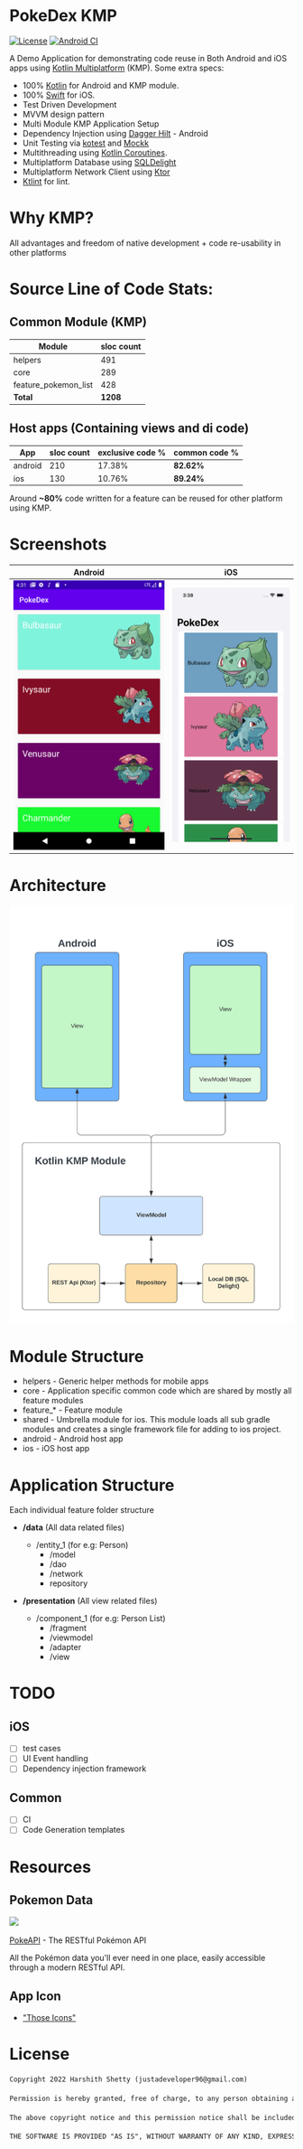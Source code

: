 # PokeDex KMP
[![License](https://img.shields.io/badge/license-MIT-blue)](https://opensource.org/licenses/MIT)
[![Android CI](https://github.com/har5hit/PokeDex-KMP/actions/workflows/android_ci.yml/badge.svg)](https://github.com/har5hit/PokeDex-KMP/actions/workflows/android_ci.yml)

A Demo Application for demonstrating code reuse in Both Android and iOS apps using [Kotlin Multiplatform](https://kotlinlang.org/docs/multiplatform.html) (KMP). Some extra specs:

* 100% [Kotlin](https://kotlinlang.org/) for Android and KMP module.
* 100% [Swift](https://www.swift.org/) for iOS.
* Test Driven Development
* MVVM design pattern
* Multi Module KMP Application Setup
* Dependency Injection using [Dagger Hilt](https://developer.android.com/training/dependency-injection/hilt-android) - Android
* Unit Testing via [kotest](https://github.com/kotest/kotest) and [Mockk](https://mockk.io/)
* Multithreading using [Kotlin Coroutines](https://github.com/Kotlin/kotlinx.coroutines).
* Multiplatform Database using [SQLDelight](https://github.com/cashapp/sqldelight)
* Multiplatform Network Client using [Ktor](https://ktor.io/)
* [Ktlint](https://ktlint.github.io/) for lint.

# Why KMP?
All advantages and freedom of native development + code re-usability in other platforms

# Source Line of Code Stats:

## Common Module (KMP)
| Module              | sloc count |
|----------------------|-----|
| helpers              | 491 |
| core                 | 289 |
| feature_pokemon_list | 428 |
| **Total** | **1208** |

## Host apps (Containing views and di code)
| App              | sloc count | exclusive code % | common code % |
|----------------------|-----|-----|-----|
| android              | 210 | 17.38% | **82.62%**|
| ios                 | 130 | 10.76% | **89.24%**|

Around **~80%** code written for a feature can be reused for other platform using KMP.

# Screenshots
Android             |  iOS
:-------------------------:|:-------------------------:
![](https://github.com/har5hit/PokeDex-KMP/blob/master/assets/screenshot_android.png?raw=true)  |  ![](https://github.com/har5hit/PokeDex-KMP/blob/master/assets/screenshot_ios.png?raw=true)


# Architecture

![Overview](https://github.com/har5hit/PokeDex-KMP/blob/master/assets/architecture.svg?raw=true)

# Module Structure
* helpers - Generic helper methods for mobile apps
* core - Application specific common code which are shared by mostly all feature modules
* feature_* - Feature module
* shared - Umbrella module for ios. This module loads all sub gradle modules and creates a single framework file for adding to ios project.
* android - Android host app
* ios - iOS host app


# Application Structure

Each individual feature folder structure

* **/data** (All data related files)
  * /entity_1 (for e.g: Person)
    * /model 
    * /dao 
    * /network
    * repository
    
* **/presentation** (All view related files)
  * /component_1 (for e.g: Person List)
    * /fragment
    * /viewmodel
    * /adapter
    * /view
      

# TODO
## iOS
- [ ] test cases
- [ ] UI Event handling
- [ ] Dependency injection framework

## Common
- [ ] CI
- [ ] Code Generation templates

# Resources

## Pokemon Data

<img src="https://user-images.githubusercontent.com/24237865/83422649-d1b1d980-a464-11ea-8c91-a24fdf89cd6b.png"/>

[PokeAPI](https://pokeapi.co/) - The RESTful Pokémon API

All the Pokémon data you'll ever need in one place,
easily accessible through a modern RESTful API.

## App Icon
* ["Those Icons"](https://www.flaticon.com/authors/those-icons)

# License
```xml
Copyright 2022 Harshith Shetty (justadeveloper96@gmail.com)

Permission is hereby granted, free of charge, to any person obtaining a copy of this software and associated documentation files (the "Software"), to deal in the Software without restriction, including without limitation the rights to use, copy, modify, merge, publish, distribute, sublicense, and/or sell copies of the Software, and to permit persons to whom the Software is furnished to do so, subject to the following conditions:

The above copyright notice and this permission notice shall be included in all copies or substantial portions of the Software.

THE SOFTWARE IS PROVIDED "AS IS", WITHOUT WARRANTY OF ANY KIND, EXPRESS OR IMPLIED, INCLUDING BUT NOT LIMITED TO THE WARRANTIES OF MERCHANTABILITY, FITNESS FOR A PARTICULAR PURPOSE AND NONINFRINGEMENT. IN NO EVENT SHALL THE AUTHORS OR COPYRIGHT HOLDERS BE LIABLE FOR ANY CLAIM, DAMAGES OR OTHER LIABILITY, WHETHER IN AN ACTION OF CONTRACT, TORT OR OTHERWISE, ARISING FROM, OUT OF OR IN CONNECTION WITH THE SOFTWARE OR THE USE OR OTHER DEALINGS IN THE SOFTWARE.
```
